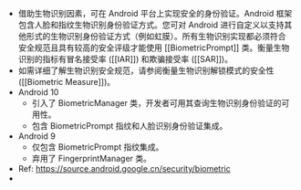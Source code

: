 - 借助生物识别因素，可在 Android 平台上实现安全的身份验证。Android 框架包含人脸和指纹生物识别身份验证方式。您可对 Android 进行自定义以支持其他形式的生物识别身份验证方式（例如虹膜）。所有生物识别实现都必须符合安全规范且具有较高的安全评级才能使用 [[BiometricPrompt]] 类。衡量生物识别的指标有冒名接受率 ([[IAR]]) 和欺骗接受率 ([[SAR]])。
- 如需详细了解生物识别安全规范，请参阅衡量生物识别解锁模式的安全性([[Biometric Measure]])。
- Android 10
	- 引入了 BiometricManager 类，开发者可用其查询生物识别身份验证的可用性。
	- 包含 BiometricPrompt 指纹和人脸识别身份验证集成。
- Android 9
	- 仅包含 BiometricPrompt 指纹集成。
	- 弃用了 FingerprintManager 类。
- Ref: https://source.android.google.cn/security/biometric
-